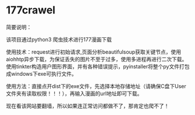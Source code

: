 # 177crawel

简要说明：


该项目通过python3 爬虫技术进行177漫画下载




使用技术：request进行初始请求,页面分析beautifulsoup获取关键节点，使用aiohhtp异步下载，为保证丢失的图片不至于过多，使用多进程再进行二次下载。使用tinkter构造用户图形界面，并有各种错误提示，pyinstaller将整个py文件打包成windows下exe可执行文件。





使用方法：直接点开dist下的exe文件，先选择本地存储地址（请确保C盘下User文件夹有读取权限！！！），再输入漫画的url地址即可下载。




现在看该网站要翻墙，所以如果连正常访问都做不了，那肯定也爬不了！

